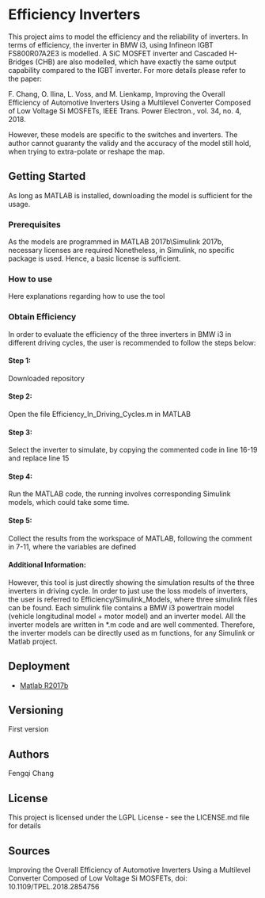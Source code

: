 # Efficiency Inverters
  
This project aims to model the efficiency and the reliability of inverters.
In terms of efficiency, the inverter in BMW i3, using Infineon IGBT FS800R07A2E3 is modelled. A SiC MOSFET inverter and Cascaded H-Bridges (CHB) are also modelled, which have exactly the same output capability compared to the IGBT inverter. For more details please refer to the paper: 

F. Chang, O. Ilina, L. Voss, and M. Lienkamp, Improving the Overall Efficiency of Automotive Inverters Using a Multilevel Converter Composed of Low Voltage Si MOSFETs, IEEE Trans. Power Electron., vol. 34, no. 4, 2018.

However, these models are specific to the switches and inverters. The author cannot guaranty the validy and the accuracy of the model still hold, when trying to extra-polate or reshape the map.

## Getting Started
As long as MATLAB is installed, downloading the model is sufficient for the usage.
  
### Prerequisites
As the models are programmed in MATLAB 2017b\Simulink 2017b, necessary licenses are required
Nonetheless, in Simulink, no specific package is used. Hence, a basic license is sufficient. 
  
### How to use
Here explanations regarding how to use the tool

### Obtain Efficiency

In order to evaluate the efficiency of the three inverters in BMW i3 in different driving cycles, the user is recommended to follow the steps below:

#### Step 1:

Downloaded repository

#### Step 2: 
Open the file Efficiency_In_Driving_Cycles.m in MATLAB

#### Step 3: 
Select the inverter to simulate, by copying the commented code in line 16-19 and replace line 15

#### Step 4: 
Run the MATLAB code, the running involves corresponding Simulink models, which could take some time.

#### Step 5: 
Collect the results from the workspace of MATLAB, following the comment in 7-11, where the variables are defined


#### Additional Information: 
However, this tool is just directly showing the simulation results of the three inverters in driving cycle. In order to just use the loss models of inverters, the user is referred to Efficiency/Simulink_Models, where three simulink files can be found. 
Each simulink file contains a BMW i3 powertrain model (vehicle longitudinal model + motor model) and an inverter model. All the inverter models are written in *.m code and are well commented. Therefore, the inverter models can be directly used as m functions, for any Simulink or Matlab project.

## Deployment
* [Matlab R2017b](https://de.mathworks.com/products/matlab.html) 
  
## Versioning
First version
  
## Authors
Fengqi Chang
  
## License
This project is licensed under the LGPL License - see the LICENSE.md file for details
 
 
## Sources
Improving the Overall Efficiency of Automotive Inverters Using a Multilevel Converter Composed of Low Voltage Si MOSFETs, doi: 10.1109/TPEL.2018.2854756
